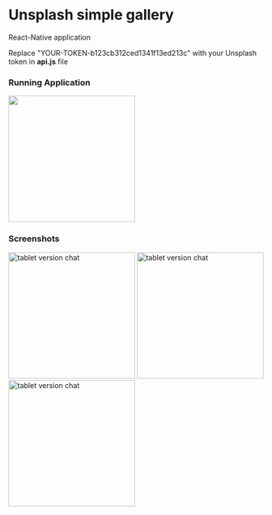 <h1>Unsplash simple gallery</h1>
React-Native application

Replace "YOUR-TOKEN-b123cb312ced1341f13ed213c" with your Unsplash token in <b>api.js</b> file

<h3>Running Application</h3>

<img src="https://dl.dropboxusercontent.com/s/y1vrdkgwk3u2mru/unsplash-gallery-gif.gif?dl=0" width="250" height="auto"/>

<h3>Screenshots</h3>

<p float="left">
  <img src="https://dl.dropboxusercontent.com/s/r2bo2wnonzsa2zi/Screenshot_1.jpg?dl=0" width="250" alt="tablet version chat" />
  <img src="https://dl.dropboxusercontent.com/s/o11z0fyzeqs27e7/Screenshot_2.jpg?dl=0" width="250" alt="tablet version chat" />
  <img src="https://dl.dropboxusercontent.com/s/t6s9us9vrsfnuxd/Screenshot_3.jpg?dl=0" width="250" alt="tablet version chat" />
</p>


